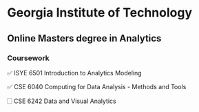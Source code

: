 # Georgia Institute of Technology 
## Online Masters degree in Analytics
### Coursework

<p>✅ ISYE 6501 Introduction to Analytics Modeling</p>

<p>✅ CSE 6040 Computing for Data Analysis - Methods and Tools</p>

<p>🗌 CSE 6242 Data and Visual Analytics</p>

